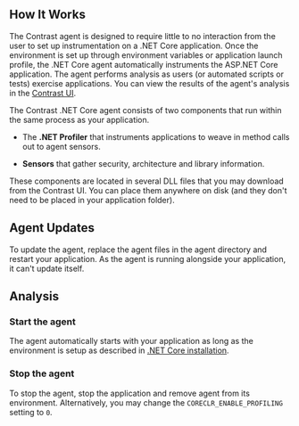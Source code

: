 <!--
title: ".NET Agent Usage"
description: "General Usage of the Contrast .NET Core Agent"
tags: "installation agent .NET Core windows usage updates analysis"
-->

## How It Works

The Contrast agent is designed to require little to no interaction from the user to set up instrumentation on a .NET Core application. Once the environment is set up through environment variables or application launch profile, the .NET Core agent automatically instruments the ASP.NET Core application. The agent performs analysis as users (or automated scripts or tests) exercise applications. You can view the results of the agent's analysis in the [Contrast UI](https://app.contrastsecurity.com).

The Contrast .NET Core agent consists of two components that run within the same process as your application.

* The **.NET Profiler** that instruments applications to weave in method calls out to agent sensors. 

* **Sensors** that gather security, architecture and library information. 

These components are located in several DLL files that you may download from the Contrast UI. You can place them anywhere on disk (and they don't need to be placed in your application folder).

## Agent Updates

To update the agent, replace the agent files in the agent directory and restart your application. As the agent is running alongside your application, it can't update itself.

## Analysis

### Start the agent 

The agent automatically starts with your application as long as the environment is setup as described in [.NET Core installation](installation-netcoreinstall.html).  

### Stop the agent 

To stop the agent, stop the application and remove agent from its environment. Alternatively, you may change the `CORECLR_ENABLE_PROFILING` setting to `0`.

